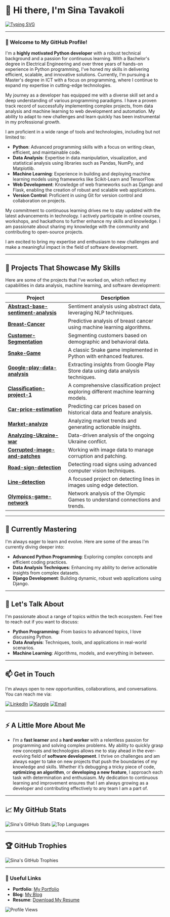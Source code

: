 # 👋 Hi there, I'm Sina Tavakoli

[![Typing SVG](https://readme-typing-svg.herokuapp.com?color=%2336BCF7&lines=Python+Developer+%7C+Data+Analyst+%7C+ML+Enthusiast+)](https://git.io/typing-svg)

---

### 🚀 Welcome to My GitHub Profile!

I'm a **highly motivated Python developer** with a robust technical background and a passion for continuous learning. With a Bachelor's degree in Electrical Engineering and over three years of hands-on experience in Python programming, I've honed my skills in delivering efficient, scalable, and innovative solutions. Currently, I'm pursuing a Master's degree in ICT with a focus on programming, where I continue to expand my expertise in cutting-edge technologies.

My journey as a developer has equipped me with a diverse skill set and a deep understanding of various programming paradigms. I have a proven track record of successfully implementing complex projects, from data analysis and machine learning to web development and automation. My ability to adapt to new challenges and learn quickly has been instrumental in my professional growth.

I am proficient in a wide range of tools and technologies, including but not limited to:
- **Python**: Advanced programming skills with a focus on writing clean, efficient, and maintainable code.
- **Data Analysis**: Expertise in data manipulation, visualization, and statistical analysis using libraries such as Pandas, NumPy, and Matplotlib.
- **Machine Learning**: Experience in building and deploying machine learning models using frameworks like Scikit-Learn and TensorFlow.
- **Web Development**: Knowledge of web frameworks such as Django and Flask, enabling the creation of robust and scalable web applications.
- **Version Control**: Proficient in using Git for version control and collaboration on projects.

My commitment to continuous learning drives me to stay updated with the latest advancements in technology. I actively participate in online courses, workshops, and hackathons to further enhance my skills and knowledge. I am passionate about sharing my knowledge with the community and contributing to open-source projects.

I am excited to bring my expertise and enthusiasm to new challenges and make a meaningful impact in the field of software development.


---


## 🔭 Projects That Showcase My Skills

Here are some of the projects that I've worked on, which reflect my capabilities in data analysis, machine learning, and software development:

| **Project** | **Description** |
|-------------|-----------------|
| [**Abstract-base-sentiment-analysis**](https://github.com/sntk-76/Abstract-base-sentiment-analysis) | Sentiment analysis using abstract data, leveraging NLP techniques. |
| [**Breast-Cancer**](https://github.com/sntk-76/Breast-Cancer) | Predictive analysis of breast cancer using machine learning algorithms. |
| [**Customer-Segmentation**](https://github.com/sntk-76/Customer-Segmentation) | Segmenting customers based on demographic and behavioral data. |
| [**Snake-Game**](https://github.com/sntk-76/Snake-Game) | A classic Snake game implemented in Python with enhanced features. |
| [**Google-play-data-analysis**](https://github.com/sntk-76/google-play-data-analysis) | Extracting insights from Google Play Store data using data analysis techniques. |
| [**Classification-project-1**](https://github.com/sntk-76/Classification-project-1) | A comprehensive classification project exploring different machine learning models. |
| [**Car-price-estimation**](https://github.com/sntk-76/car-price-estimation) | Predicting car prices based on historical data and feature analysis. |
| [**Market-analyze**](https://github.com/sntk-76/Market-analyze) | Analyzing market trends and generating actionable insights. |
| [**Analyzing-Ukraine-war**](https://github.com/sntk-76/analyzing-Ukraine-war) | Data-driven analysis of the ongoing Ukraine conflict. |
| [**Corrupted-image-and-patches**](https://github.com/sntk-76/corrupted-image-and-patches) | Working with image data to manage corruption and patching. |
| [**Road-sign-detection**](https://github.com/sntk-76/road-sign-detection) | Detecting road signs using advanced computer vision techniques. |
| [**Line-detection**](https://github.com/sntk-76/line-detection) | A focused project on detecting lines in images using edge detection. |
| [**Olympics-game-network**](https://github.com/sntk-76/olympics-game-network) | Network analysis of the Olympic Games to understand connections and trends. |

---

## 🌱 Currently Mastering

I'm always eager to learn and evolve. Here are some of the areas I'm currently diving deeper into:

- **Advanced Python Programming**: Exploring complex concepts and efficient coding practices.
- **Data Analysis Techniques**: Enhancing my ability to derive actionable insights from complex datasets.
- **Django Development**: Building dynamic, robust web applications using Django.

---

## 💬 Let's Talk About

I'm passionate about a range of topics within the tech ecosystem. Feel free to reach out if you want to discuss:

- **Python Programming**: From basics to advanced topics, I love discussing Python.
- **Data Analysis**: Techniques, tools, and applications in real-world scenarios.
- **Machine Learning**: Algorithms, models, and everything in between.

---

## 📫 Get in Touch

I'm always open to new opportunities, collaborations, and conversations. You can reach me via:

[![LinkedIn](https://img.shields.io/badge/-LinkedIn-blue?style=flat&logo=Linkedin&logoColor=white)](https://www.linkedin.com/in/sina-tavakoli-b25ba6224/)
[![Kaggle](https://img.shields.io/badge/-Kaggle-blue?style=flat&logo=Kaggle&logoColor=white)](https://www.kaggle.com/sinatavakoli)
[![Email](https://img.shields.io/badge/Email-D14836?style=flat&logo=gmail&logoColor=white)](mailto:sina.tvk.1997@gmail.com)

---

## ⚡ A Little More About Me

- I’m a **fast learner** and a **hard worker** with a relentless passion for programming and solving complex problems. My ability to quickly grasp new concepts and technologies allows me to stay ahead in the ever-evolving field of **software development**. I thrive on challenges and am always eager to take on new projects that push the boundaries of my knowledge and skills. Whether it’s debugging a tricky piece of code, **optimizing an algorithm**, or **developing a new feature**, I approach each task with determination and enthusiasm. My dedication to continuous learning and improvement ensures that I am always growing as a developer and contributing effectively to any team I am a part of.

---

## 📈 My GitHub Stats

![Sina's GitHub Stats](https://github-readme-stats.vercel.app/api?username=sntk-76&show_icons=true&theme=radical)
![Top Languages](https://github-readme-stats.vercel.app/api/top-langs/?username=sntk-76&layout=compact&theme=radical)

---

## 🏆 GitHub Trophies

![Sina's GitHub Trophies](https://github-profile-trophy.vercel.app/?username=sntk-76&theme=radical)

---

### 🔗 Useful Links

- **Portfolio**: [My Portfolio](#)
- **Blog**: [My Blog](#)
- **Resume**: [Download My Resume](https://github.com/sntk-76/sntk-76/blob/main/assets/O_resume.pdf)

![Profile Views](https://komarev.com/ghpvc/?username=sntk-76&color=blue)
